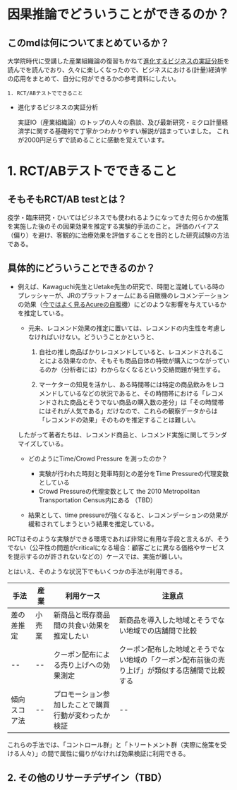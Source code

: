 # 因果推論でどういうことができるのか？



## このmdは何についてまとめているか？
大学院時代に受講した産業組織論の復習もかねて[進化するビジネスの実証分析](https://www.nippyo.co.jp/shop/book/8278.html)を読んでを読んでおり、久々に楽しくなったので、ビジネスにおける(計量)経済学の応用をまとめて、自分に何ができるかの参考資料にしたい。

    1. RCT/ABテストでできること


- 進化するビジネスの実証分析
    
    実証IO（産業組織論）のトップの人々の鼎談、及び最新研究・ミクロ計量経済学に関する基礎的で丁寧かつわかりやすい解説が詰まっていました。
    これが2000円足らずで読めることに感動を覚えています。

# 1. RCT/ABテストでできること

## そもそもRCT/AB testとは？
疫学・臨床研究・ひいてはビジネスでも使われるようになってきた何らかの施策を実施した後のその因果効果を推定する実験的手法のこと。
    評価のバイアス（偏り）を避け、客観的に治療効果を評価することを目的とした研究試験の方法である。


## 具体的にどういうことできるのか？
- 例えば、Kawaguchi先生とUetake先生の研究で、時間と混雑している時のプレッシャーが、JRのプラットフォームにある自販機のレコメンデーションの効果（[今ではよく見るAcureの自販機](https://xtech.nikkei.com/it/article/Watcher/20100901/351655/)）にどのような影響を与えているかを推定している。

    - 元来、レコメンド効果の推定に置いては、レコメンドの内生性を考慮しなければいけない。どういうことかというと、

        1. 自社の推し商品ばかりレコメンドしていると、レコメンドされることによる効果なのか、そもそも商品自体の特徴が購入につながっているのか（分析者には）わからなくなるという交絡問題が発生する。  

        2. マーケターの知見を活かし、ある時間帯には特定の商品飲みをレコメンドしているなどの状況であると、その時間帯における「レコメンドされた商品とそうでない商品の購入数の差分」は「その時間帯にはそれが人気である」だけなので、これらの観察データからは「レコメンドの効果」そのものを推定することは難しい。

    したがって著者たちは、レコメンド商品と、レコメンド実施に関してランダマイズしている。

    - どのようにTime/Crowd Pressure を測ったのか？
        - 実験が行われた時刻と発車時刻との差分をTime Pressureの代理変数としている
       - Crowd Pressureの代理変数として the 2010 Metropolitan Transportation Census内にある （TBD）

    - 結果として、time pressureが強くなると、レコメンデーションの効果が緩和されてしまうという結果を推定している。


RCTはそのような実験ができる環境であれば非常に有用な手段と言えるが、そうでない（公平性の問題がcriticalになる場合：顧客ごとに異なる価格やサービスを提示するのが許されないなどの）ケースでは、実施が難しい。

とはいえ、そのような状況下でもいくつかの手法が利用できる。

手法|産業|利用ケース|注意点
--|--|--|--
差の差推定|小売業|新商品と既存商品間の共食い効果を推定したい|新商品を導入した地域とそうでない地域での店舗間で比較|
--|--|クーポン配布による売り上げへの効果測定|クーポン配布した地域とそうでない地域の「クーポン配布前後の売り上げ」が類似する店舗間で比較する|
傾向スコア法|--|プロモーション参加したことで購買行動が変わったか検証|--

これらの手法では、「コントロール群」と「トリートメント群（実際に施策を受ける人々）」の間で属性に偏りがなければ効果検証に利用できる。


## 2. その他のリサーチデザイン（TBD）
